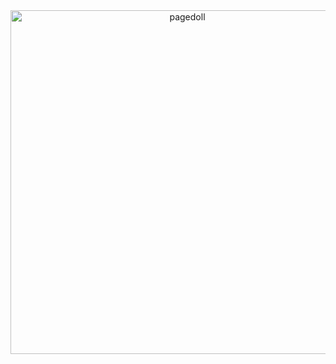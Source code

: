 <center><div class="fixed-bottom pb-2" style="center:inherit;bottom:1%;">
<img src="https://pbs.twimg.com/media/Gpa7K4FaoAAtUtT?format=jpg&name=4096x4096" class="fa-bounce tooltipster hidden-sm-down" alt="pagedoll"
style="width:550px;">
</div>
</center>
